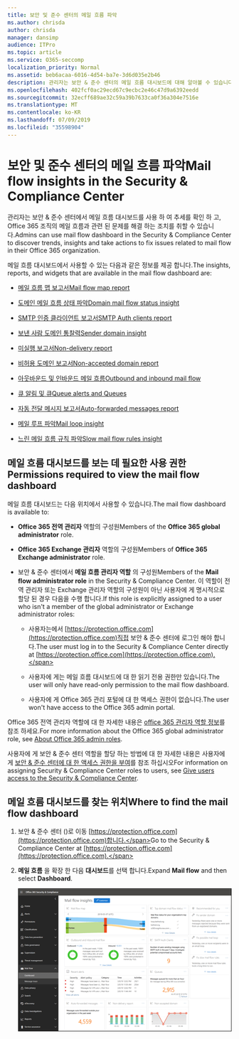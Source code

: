 ```yaml
---
title: 보안 및 준수 센터의 메일 흐름 파악
ms.author: chrisda
author: chrisda
manager: dansimp
audience: ITPro
ms.topic: article
ms.service: O365-seccomp
localization_priority: Normal
ms.assetid: beb6acaa-6016-4d54-ba7e-3d6d035e2b46
description: 관리자는 보안 & 준수 센터의 메일 흐름 대시보드에 대해 알아볼 수 있습니다.
ms.openlocfilehash: 402fcf0ac29ecd67c9ecbc2e46c47d9a6392eedd
ms.sourcegitcommit: 32ecff689ae32c59a39b7633ca0f36a304e7516e
ms.translationtype: MT
ms.contentlocale: ko-KR
ms.lasthandoff: 07/09/2019
ms.locfileid: "35598904"
---
```

# <a name="mail-flow-insights-in-the-security--compliance-center"></a><span data-ttu-id="b6501-103">보안 및 준수 센터의 메일 흐름 파악</span><span class="sxs-lookup"><span data-stu-id="b6501-103">Mail flow insights in the Security & Compliance Center</span></span>

<span data-ttu-id="b6501-104">관리자는 보안 & 준수 센터에서 메일 흐름 대시보드를 사용 하 여 추세를 확인 하 고, Office 365 조직의 메일 흐름과 관련 된 문제를 해결 하는 조치를 취할 수 있습니다.</span><span class="sxs-lookup"><span data-stu-id="b6501-104">Admins can use mail flow dashboard in the Security & Compliance Center to discover trends, insights and take actions to fix issues related to mail flow in their Office 365 organization.</span></span>

<span data-ttu-id="b6501-105">메일 흐름 대시보드에서 사용할 수 있는 다음과 같은 정보를 제공 합니다.</span><span class="sxs-lookup"><span data-stu-id="b6501-105">The insights, reports, and widgets that are available in the mail flow dashboard are:</span></span>

- [<span data-ttu-id="b6501-106">메일 흐름 맵 보고서</span><span class="sxs-lookup"><span data-stu-id="b6501-106">Mail flow map report</span></span>](mfi-mail-flow-map-report.md)

- [<span data-ttu-id="b6501-107">도메인 메일 흐름 상태 파악</span><span class="sxs-lookup"><span data-stu-id="b6501-107">Domain mail flow status insight</span></span>](mfi-domain-mail-flow-status-insight.md)

- [<span data-ttu-id="b6501-108">SMTP 인증 클라이언트 보고서</span><span class="sxs-lookup"><span data-stu-id="b6501-108">SMTP Auth clients report</span></span>](mfi-smtp-auth-clients-report.md)

- [<span data-ttu-id="b6501-109">보낸 사람 도메인 통찰력</span><span class="sxs-lookup"><span data-stu-id="b6501-109">Sender domain insight</span></span>](mfi-sender-domain-insight.md)

- [<span data-ttu-id="b6501-110">미실행 보고서</span><span class="sxs-lookup"><span data-stu-id="b6501-110">Non-delivery report</span></span>](mfi-non-delivery-report.md)

- [<span data-ttu-id="b6501-111">비허용 도메인 보고서</span><span class="sxs-lookup"><span data-stu-id="b6501-111">Non-accepted domain report</span></span>](mfi-non-accepted-domain-report.md)

- [<span data-ttu-id="b6501-112">아웃바운드 및 인바운드 메일 흐름</span><span class="sxs-lookup"><span data-stu-id="b6501-112">Outbound and inbound mail flow</span></span>](mfi-outbound-and-inbound-mail-flow.md)

- [<span data-ttu-id="b6501-113">큐 알림 및 큐</span><span class="sxs-lookup"><span data-stu-id="b6501-113">Queue alerts and Queues</span></span>](mfi-queue-alerts-and-queues.md)

- [<span data-ttu-id="b6501-114">자동 전달 메시지 보고서</span><span class="sxs-lookup"><span data-stu-id="b6501-114">Auto-forwarded messages report</span></span>](mfi-auto-forwarded-messages-report.md)

- [<span data-ttu-id="b6501-115">메일 루프 파악</span><span class="sxs-lookup"><span data-stu-id="b6501-115">Mail loop insight</span></span>](mfi-mail-loop-insight.md)

- [<span data-ttu-id="b6501-116">느린 메일 흐름 규칙 파악</span><span class="sxs-lookup"><span data-stu-id="b6501-116">Slow mail flow rules insight</span></span>](mfi-slow-mail-flow-rules-insight.md)

## <a name="permissions-required-to-view-the-mail-flow-dashboard"></a><span data-ttu-id="b6501-117">메일 흐름 대시보드를 보는 데 필요한 사용 권한</span><span class="sxs-lookup"><span data-stu-id="b6501-117">Permissions required to view the mail flow dashboard</span></span>

<span data-ttu-id="b6501-118">메일 흐름 대시보드는 다음 위치에서 사용할 수 있습니다.</span><span class="sxs-lookup"><span data-stu-id="b6501-118">The mail flow dashboard is available to:</span></span>

- <span data-ttu-id="b6501-119">**Office 365 전역 관리자** 역할의 구성원</span><span class="sxs-lookup"><span data-stu-id="b6501-119">Members of the **Office 365 global administrator** role.</span></span>

- <span data-ttu-id="b6501-120">**Office 365 Exchange 관리자** 역할의 구성원</span><span class="sxs-lookup"><span data-stu-id="b6501-120">Members of **Office 365 Exchange administrator** role.</span></span>

- <span data-ttu-id="b6501-121">보안 & 준수 센터에서 **메일 흐름 관리자 역할** 의 구성원</span><span class="sxs-lookup"><span data-stu-id="b6501-121">Members of the **Mail flow administrator role** in the Security & Compliance Center.</span></span> <span data-ttu-id="b6501-122">이 역할이 전역 관리자 또는 Exchange 관리자 역할의 구성원이 아닌 사용자에 게 명시적으로 할당 된 경우 다음을 수행 합니다.</span><span class="sxs-lookup"><span data-stu-id="b6501-122">If this role is explicitly assigned to a user who isn't a member of the global administrator or Exchange administrator roles:</span></span>

  - <span data-ttu-id="b6501-123">사용자는에서 [https://protection.office.com](https://protection.office.com)직접 보안 & 준수 센터에 로그인 해야 합니다.</span><span class="sxs-lookup"><span data-stu-id="b6501-123">The user must log in to the Security & Compliance Center directly at [https://protection.office.com](https://protection.office.com).</span></span>

  - <span data-ttu-id="b6501-124">사용자에 게는 메일 흐름 대시보드에 대 한 읽기 전용 권한만 있습니다.</span><span class="sxs-lookup"><span data-stu-id="b6501-124">The user will only have read-only permission to the mail flow dashboard.</span></span>

  - <span data-ttu-id="b6501-125">사용자에 게 Office 365 관리 포털에 대 한 액세스 권한이 없습니다.</span><span class="sxs-lookup"><span data-stu-id="b6501-125">The user won't have access to the Office 365 admin portal.</span></span>

<span data-ttu-id="b6501-126">Office 365 전역 관리자 역할에 대 한 자세한 내용은 [office 365 관리자 역할 정보](https://docs.microsoft.com/office365/admin/add-users/about-admin-roles)를 참조 하세요.</span><span class="sxs-lookup"><span data-stu-id="b6501-126">For more information about the Office 365 global administrator role, see [About Office 365 admin roles](https://docs.microsoft.com/office365/admin/add-users/about-admin-roles).</span></span>

<span data-ttu-id="b6501-127">사용자에 게 보안 & 준수 센터 역할을 할당 하는 방법에 대 한 자세한 내용은 사용자에 게 [보안 & 준수 센터에 대 한 액세스 권한을 부여](https://docs.microsoft.com/office365/securitycompliance/grant-access-to-the-security-and-compliance-center)를 참조 하십시오</span><span class="sxs-lookup"><span data-stu-id="b6501-127">For information on assigning Security & Compliance Center roles to users, see [Give users access to the Security & Compliance Center](https://docs.microsoft.com/office365/securitycompliance/grant-access-to-the-security-and-compliance-center).</span></span>

## <a name="where-to-find-the-mail-flow-dashboard"></a><span data-ttu-id="b6501-128">메일 흐름 대시보드를 찾는 위치</span><span class="sxs-lookup"><span data-stu-id="b6501-128">Where to find the mail flow dashboard</span></span>

1. <span data-ttu-id="b6501-129">보안 & 준수 센터 ()로 이동 [https://protection.office.com](https://protection.office.com)합니다.</span><span class="sxs-lookup"><span data-stu-id="b6501-129">Go to the Security & Compliance Center at [https://protection.office.com](https://protection.office.com).</span></span>

2. <span data-ttu-id="b6501-130">**메일 흐름** 을 확장 한 다음 **대시보드**를 선택 합니다.</span><span class="sxs-lookup"><span data-stu-id="b6501-130">Expand **Mail flow** and then select **Dashboard**.</span></span>

   ![Office 365 보안 & 준수 센터의 메일 흐름 대시보드](media/mail-flow-dashboard-v2.png)

